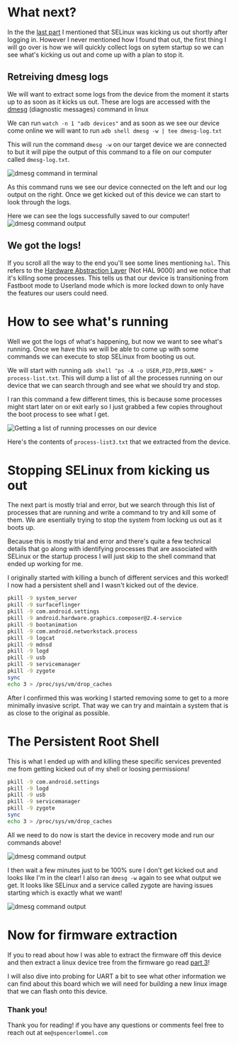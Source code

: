 # What next?

In the the [last part](/projects/reverse-engineering-poly-tc8-part-1) I mentioned that SELinux was kicking us out shortly after logging in. However I never mentioned how I found that out, the first thing I will go over is how we will quickly collect logs on sytem startup so we can see what's kicking us out and come up with a plan to stop it.

## Retreiving dmesg logs

We will want to extract some logs from the device from the moment it starts up to as soon as it kicks us out. These are logs are accessed with the [dmesg](https://en.wikipedia.org/wiki/Dmesg) (diagnostic messages) command in linux

We can run `watch -n 1 "adb devices"` and as soon as we see our device come online we will want to run `adb shell dmesg -w | tee dmesg-log.txt`

This will run the command `dmesg -w` on our target device we are connected to but it will pipe the output of this command to a file on our computer called `dmesg-log.txt`.

![dmesg command in terminal](/assets/reverse-engineering-poly-tc8-part-2/dmesg-command-running.png)

As this command runs we see our device connected on the left and our log output on the right. Once we get kicked out of this device we can start to look through the logs.

Here we can see the logs successfully saved to our computer!
![dmesg command output](/assets/reverse-engineering-poly-tc8-part-2/dmesg-command-output.png)

## We got the logs!

<Log src="/reverse-engineering-poly-tc8-part-2/dmesg-log.txt"></Log>

If you scroll all the way to the end you'll see some lines mentioning `hal`. This refers to the [Hardware Abstraction Layer](https://source.android.com/docs/core/architecture/hal) (Not HAL 9000) and we notice that it's killing some processes. This tells us that our device is transitioning from Fastboot mode to Userland mode which is more locked down to only have the features our users could need.

# How to see what's running

Well we got the logs of what's happening, but now we want to see what's running. Once we have this we will be able to come up with some commands we can execute to stop SELinux from booting us out.

We will start with running `adb shell "ps -A -o USER,PID,PPID,NAME" > process-list.txt`. This will dump a list of all the processes running on our device that we can search through and see what we should try and stop.

I ran this command a few different times, this is because some processes might start later on or exit early so I just grabbed a few copies throughout the boot process to see what I get.

![Getting a list of running processes on our device](/assets/reverse-engineering-poly-tc8-part-2/process-list.png)

Here's the contents of `process-list3.txt` that we extracted from the device.

<Log src="/reverse-engineering-poly-tc8-part-2/process-list3.txt"></Log>

# Stopping SELinux from kicking us out

The next part is mostly trial and error, but we search through this list of processes that are running and write a command to try and kill some of them. We are esentially trying to stop the system from locking us out as it boots up.

Because this is mostly trial and error and there's quite a few technical details that go along with identifying processes that are associated with SELinux or the startup process I will just skip to the shell command that ended up working for me.

I originally started with killing a bunch of different services and this worked! I now had a persistent shell and I wasn't kicked out of the device.

```bash
pkill -9 system_server
pkill -9 surfaceflinger
pkill -9 com.android.settings
pkill -9 android.hardware.graphics.composer@2.4-service
pkill -9 bootanimation
pkill -9 com.android.networkstack.process
pkill -9 logcat
pkill -9 mdnsd
pkill -9 logd
pkill -9 usb
pkill -9 servicemanager
pkill -9 zygote
sync
echo 3 > /proc/sys/vm/drop_caches
```

After I confirmed this was working I started removing some to get to a more minimally invasive script. That way we can try and maintain a system that is as close to the original as possible.

# The Persistent Root Shell

This is what I ended up with and killing these specific services prevented me from getting kicked out of my shell or loosing permissions!

```bash
pkill -9 com.android.settings
pkill -9 logd
pkill -9 usb
pkill -9 servicemanager
pkill -9 zygote
sync
echo 3 > /proc/sys/vm/drop_caches
```

All we need to do now is start the device in recovery mode and run our commands above!

![dmesg command output](/assets/reverse-engineering-poly-tc8-part-2/freezing-the-device.png)

I then wait a few minutes just to be 100% sure I don't get kicked out and looks like I'm in the clear! I also ran `dmesg -w` again to see what output we get. It looks like SELinux and a service called zygote are having issues starting which is exactly what we want!

![dmesg command output](/assets/reverse-engineering-poly-tc8-part-2/dmesg-after-freeze.png)

# Now for firmware extraction

If you to read about how I was able to extract the firmware off this device and then extract a linux device tree from the firmware go read [part 3](/posts/reverse-engineering-poly-tc8-part-3)!

I will also dive into probing for UART a bit to see what other information we can find about this board which we will need for building a new linux image that we can flash onto this device.

### Thank you!

Thank you for reading! if you have any questions or comments feel free to reach out at `me@spencerlommel.com`
